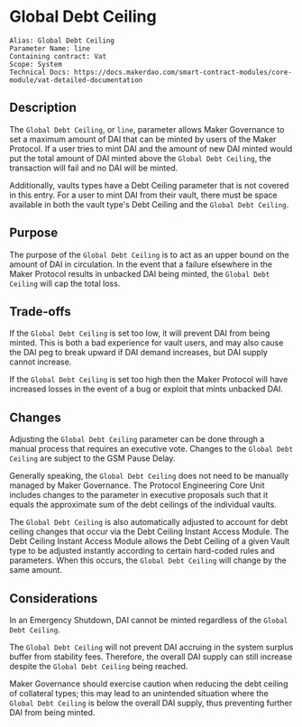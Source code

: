 # Global Debt Ceiling

```
Alias: Global Debt Ceiling
Parameter Name: line
Containing contract: Vat
Scope: System
Technical Docs: https://docs.makerdao.com/smart-contract-modules/core-module/vat-detailed-documentation
```

## Description

The `Global Debt Ceiling`, or `line`, parameter allows Maker Governance to set a maximum amount of DAI that can be minted by users of the Maker Protocol. If a user tries to mint DAI and the amount of new DAI minted would put the total amount of DAI minted above the `Global Debt Ceiling`, the transaction will fail and no DAI will be minted.

Additionally, vaults types have a Debt Ceiling parameter that is not covered in this entry. For a user to mint DAI from their vault, there must be space available in both the vault type's Debt Ceiling and the `Global Debt Ceiling`.

## Purpose

The purpose of the `Global Debt Ceiling` is to act as an upper bound on the amount of DAI in circulation. In the event that a failure elsewhere in the Maker Protocol results in unbacked DAI being minted, the `Global Debt Ceiling` will cap the total loss. 

## Trade-offs

If the `Global Debt Ceiling` is set too low, it will prevent DAI from being minted. This is both a bad experience for vault users, and may also cause the DAI peg to break upward if DAI demand increases, but DAI supply cannot increase.

If the `Global Debt Ceiling` is set too high then the Maker Protocol will have increased losses in the event of a bug or exploit that mints unbacked DAI.

## Changes

Adjusting the `Global Debt Ceiling` parameter can be done through a manual process that requires an executive vote. Changes to the `Global Debt Ceiling` are subject to the GSM Pause Delay.

Generally speaking, the `Global Debt Ceiling` does not need to be manually managed by Maker Governance. The Protocol Engineering Core Unit includes changes to the parameter in executive proposals such that it equals the approximate sum of the debt ceilings of the individual vaults.

The `Global Debt Ceiling` is also automatically adjusted to account for debt ceiling changes that occur via the Debt Ceiling Instant Access Module. The Debt Ceiling Instant Access Module allows the Debt Ceiling of a given Vault type to be adjusted instantly according to certain hard-coded rules and parameters. When this occurs, the `Global Debt Ceiling` will change by the same amount.

## Considerations

In an Emergency Shutdown, DAI cannot be minted regardless of the `Global Debt Ceiling`.

The `Global Debt Ceiling` will not prevent DAI accruing in the system surplus buffer from stability fees. Therefore, the overall DAI supply can still increase despite the `Global Debt Ceiling` being reached.

Maker Governance should exercise caution when reducing the debt ceiling of collateral types; this may lead to an unintended situation where the `Global Debt Ceiling` is below the overall DAI supply, thus preventing further DAI from being minted.

